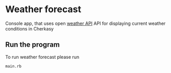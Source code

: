 # Weather forecast

Console app, that uses open [weather API](https://xml.meteoservice.ru/export/gismeteo/point/2931.xml) API for displaying current weather conditions in Cherkasy

## Run the program

To run weather forecast please run

```bash
main.rb
```

